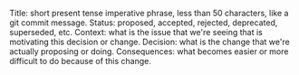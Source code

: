 Title: short present tense imperative phrase, less than 50 characters, like a git commit message.
Status: proposed, accepted, rejected, deprecated, superseded, etc.
Context: what is the issue that we're seeing that is motivating this decision or change.
Decision: what is the change that we're actually proposing or doing.
Consequences: what becomes easier or more difficult to do because of this change.